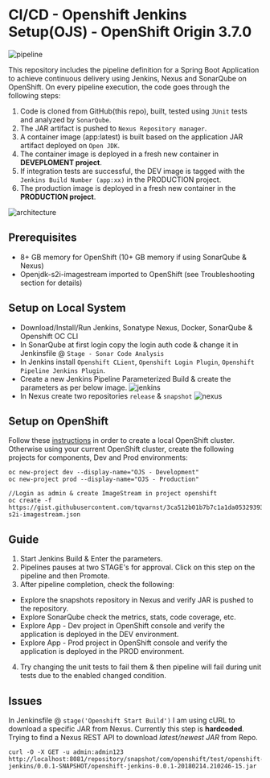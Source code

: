 # CI/CD - Openshift Jenkins Setup(OJS) - OpenShift Origin 3.7.0

![pipeline](https://user-images.githubusercontent.com/28925814/36300586-f302f4b4-1327-11e8-8df6-a1ecdafa5560.jpg)

This repository includes the pipeline definition for a Spring Boot Application to achieve continuous delivery using Jenkins, Nexus and SonarQube on OpenShift. On every pipeline execution, the code goes through the following steps:

1. Code is cloned from GitHub(this repo), built, tested using `JUnit` tests and analyzed by `SonarQube`.
2. The JAR artifact is pushed to `Nexus Repository manager`.
3. A container image (app:latest) is built based on the application JAR artifact deployed on `Open JDK`.
4. The container image is deployed in a fresh new container in **DEVEPLOMENT project**.
5. If integration tests are successful, the DEV image is tagged with the `Jenkins Build Number (app:xx)` in the PRODUCTION project.
6. The production image is deployed in a fresh new container in the **PRODUCTION project**.

![architecture](https://user-images.githubusercontent.com/28925814/36306387-8109b634-133d-11e8-9205-eee64c9cc2eb.jpg)

## Prerequisites
* 8+ GB memory for OpenShift (10+ GB memory if using SonarQube & Nexus)
* Openjdk-s2i-imagestream imported to OpenShift (see Troubleshooting section for details)


## Setup on Local System
* Download/Install/Run Jenkins, Sonatype Nexus, Docker, SonarQube & Openshift OC CLI
* In SonarQube at first login copy the login auth code & change it in Jenkinsfile @ `Stage - Sonar Code Analysis`
* In Jenkins install `Openshift CLient`, `Openshift Login Plugin`, `Openshift Pipeline Jenkins Plugin`.
* Create a new Jenkins Pipeline Parameterized Build & create the parameters as per below image.
![jenkins](https://user-images.githubusercontent.com/28925814/36299790-b1437330-1324-11e8-86a7-4428cf0c797a.jpg)
* In Nexus create two repositories `release` & `snapshot`
![nexus](https://user-images.githubusercontent.com/28925814/36299834-d1b60434-1324-11e8-8d94-3ff39ec0cf38.jpg)


## Setup on OpenShift
Follow these [instructions](https://github.com/openshift/origin) in order to create a local OpenShift cluster. Otherwise using your current OpenShift cluster, create the following projects for components, Dev and Prod environments:
```
oc new-project dev --display-name="OJS - Development"
oc new-project prod --display-name="OJS - Production"

//Login as admin & create ImageStream in project openshift
oc create -f https://gist.githubusercontent.com/tqvarnst/3ca512b01b7b7c1a1da0532939350e23/raw/1973a8baf6e398f534613108e0ec5a774a76babe/openjdk-s2i-imagestream.json
```
## Guide
1. Start Jenkins Build & Enter the parameters.
2. Pipelines pauses at two STAGE's for approval. Click on this step on the pipeline and then Promote.
3. After pipeline completion, check the following:
  * Explore the snapshots repository in Nexus and verify JAR is pushed to the repository.
  * Explore SonarQube check the metrics, stats, code coverage, etc.
  * Explore App - Dev project in OpenShift console and verify the application is deployed in the DEV environment.
  * Explore App - Prod project in OpenShift console and verify the application is deployed in the PROD environment.
4. Try changing the unit tests to fail them & then pipeline will fail during unit tests due to the enabled changed condition.

## Issues
In Jenkinsfile @ `stage('Openshift Start Build')` I am using cURL to download a specific JAR from Nexus. Currently this step is **hardcoded**. Trying to find a Nexus REST API to download *latest/newest JAR* from Repo.
```
curl -O -X GET -u admin:admin123 http://localhost:8081/repository/snapshot/com/openshift/test/openshift-jenkins/0.0.1-SNAPSHOT/openshift-jenkins-0.0.1-20180214.210246-15.jar
```
